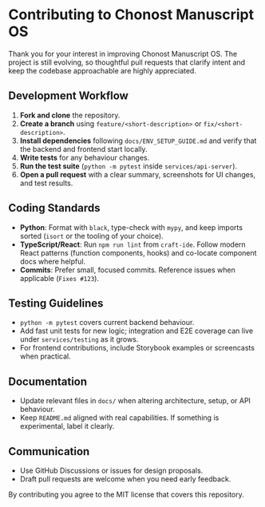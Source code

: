 # Contributing to Chonost Manuscript OS

Thank you for your interest in improving Chonost Manuscript OS. The project is still evolving, so thoughtful pull requests that clarify intent and keep the codebase approachable are highly appreciated.

## Development Workflow
1. **Fork and clone** the repository.
2. **Create a branch** using `feature/<short-description>` or `fix/<short-description>`.
3. **Install dependencies** following `docs/ENV_SETUP_GUIDE.md` and verify that the backend and frontend start locally.
4. **Write tests** for any behaviour changes.
5. **Run the test suite** (`python -m pytest` inside `services/api-server`).
6. **Open a pull request** with a clear summary, screenshots for UI changes, and test results.

## Coding Standards
- **Python**: Format with `black`, type-check with `mypy`, and keep imports sorted (`isort` or the tooling of your choice).
- **TypeScript/React**: Run `npm run lint` from `craft-ide`. Follow modern React patterns (function components, hooks) and co-locate component docs where helpful.
- **Commits**: Prefer small, focused commits. Reference issues when applicable (`Fixes #123`).

## Testing Guidelines
- `python -m pytest` covers current backend behaviour.
- Add fast unit tests for new logic; integration and E2E coverage can live under `services/testing` as it grows.
- For frontend contributions, include Storybook examples or screencasts when practical.

## Documentation
- Update relevant files in `docs/` when altering architecture, setup, or API behaviour.
- Keep `README.md` aligned with real capabilities. If something is experimental, label it clearly.

## Communication
- Use GitHub Discussions or issues for design proposals.
- Draft pull requests are welcome when you need early feedback.

By contributing you agree to the MIT license that covers this repository.

